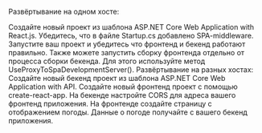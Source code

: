 Развёртывание на одном хосте:

Создайте новый проект из шаблона ASP.NET Core Web Application with React.js.
Убедитесь, что в файле Startup.cs добавлено SPA-middleware.
Запустите ваш проект и убедитесь что фронтенд и бекенд работают правильно.
Также можете запустить сборку фронтенда отдельно от процесса сборки бекенда. Для этого используйте метод UseProxyToSpaDevelopmentServer().
Развёртывание на разных хостах:
Создайте новый бекенд проект из шаблона ASP.NET Core Web Application with API.
Создайте новый фронтенд проект с помощью create-react-app.
На бекенде настройте CORS для адреса вашего фронтенд приложения.
На фронтенде создайте страницу с отображением погоды. Данные о погоде получайте с вашего бекенд приложения.
